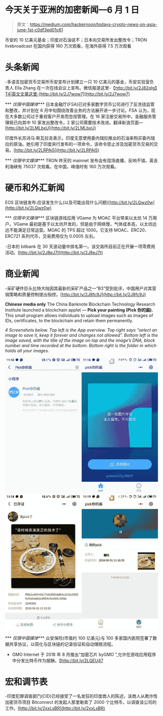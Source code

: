 # 今天关于亚洲的加密新闻—6 月 1 日

> 原文：<https://medium.com/hackernoon/todays-crypto-news-on-asia-june-1st-c0df3ed01c61>

币安的 10 亿美元基金；印度对石油说不；日本向交易所发出整改令；TRON livebroadcast 在国内获得 160 万次观看，在海外获得 7.5 万次观看

# **头条新闻**

-多语言加密货币交易所币安宣布计划建立一只 10 亿美元的基金，币安实验室负责人 Ella Zhang 在一次在线会议上宣布。微信报道这里-【http://bit.ly/2J82qIg】T4|英文文章这里-[http://bit.ly/2J7wow7](http://bit.ly/2J7wow7)

*** *仅限中国媒体**** 日本金融厅(FSA)已对多家数字货币公司进行了反洗钱监管和整改，并计划在 6 月中旬围绕改善业务的方法展开进一步讨论。FSA 认为，现在大多数公司过于重视客户开发而忽视管理。在 16 家注册交易所中，金融服务管理局已向其中 10 家发出整改令，2 家公司需要技术改进。翻译新浪页面—[http://bit.ly/2LMLbxU](http://bit.ly/2LMLbxU)

印度外长苏诗马·斯瓦拉吉表示，印度无意使用委内瑞拉推出的石油来购买委内瑞拉的原油。她引用了印度央行发布的一项命令，该命令禁止涉及加密货币交易的交易。[http://bit.ly/2LRPAj5](http://bit.ly/2LRPAj5)

*** *仅限中文媒体**** TRON 昨天的 mainnet 发布会有现场直播，反响不错。英吉利海峡有 75037 次观看。在中国，峰值时有 160 万次观看。

# **硬币和外汇新闻**

EOS 区块链发布:应该发生什么(以及可能出现什么问题)[http://bit.ly/2LQwz0w](http://bit.ly/2LQwz0w)

*** *仅限中文媒体**** 区块链游戏应用 VGame 为 MOAC 平台带来以太坊 14 万用户。VGame 最初是基于以太坊开发的，但是由于网络慢，气体成本高，以太坊远远不能满足日常运营。MOAC 的 TPS 超过 1000。它支持 MOAC、ERC20、ERC721 系列代币，交易费用仅为 0.0005 左右。

-日本的 bitbank 在 30 天波动量中排名第一。该交易所目前正在开展一项零费用活动。[http://bit.ly/2J8eJ7t](http://bit.ly/2J8eJ7t)

# **商业新闻**

-采矿硬件巨头比特大陆因其最新的采矿产品之一“B3”受到批评，中国用户对其营销策略和质量控制提出指控。[http://bit.ly/2J8fc9J](http://bit.ly/2J8fc9J)

****Chinese media only**** The China Banknote Blockchain Technology Research Institute launched a blockchain applet — **Pick your painting (**Pick 你的画)**.** This small program allows individuals to upload images such as images of IDs, certificates, to the blockchain and retain them permanently.

*4 Screenshots below. Top left is the App overview. Top right says “select an image to save it, keep it forever and changes not allowed”. Bottom left is the image saved, with the title of the image on top and the image’s DNA, block number and time recorded at the bottom. Bottom right is the folder in which holds all your images.*

![](img/677ae642b78321308cb3ec3895e89555.png)![](img/3906d01312db92301fbe937b6a4b0232.png)

*** *仅限中国媒体**** 众安保险(市值约 100 亿美元)与 100 多家国内医院签署了数据共享协议，以简化与区块链的记录验证和自动理赔流程。

- GMO Internet 于 2018 年 8 月推出“加密芯片 byGMO ”,允许在游戏应用程序中分发比特币作为报酬。【http://bit.ly/2LQEU47 

# **宏和调节表**

-印度犯罪调查部门(CID)已经接受了一名发狂的印度商人的陈述，该商人从欺诈性加密货币项目 Bitconnect 的发起人那里勒索了 2000 个比特币，以调查该公司的工作。[http://bit.ly/2xxLsBR](http://bit.ly/2xxLsBR)